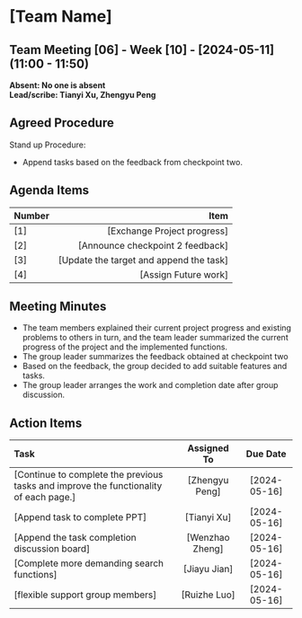 # [Team Name]

## Team Meeting [06] - Week [10] - [2024-05-11] (11:00 - 11:50)
**Absent: No one is absent**
<br>
**Lead/scribe: Tianyi Xu, Zhengyu Peng**

## Agreed Procedure
Stand up Procedure: 
- Append tasks based on the feedback from checkpoint two.


## Agenda Items
| Number                |                                   Item |
|:----------------------|---------------------------------------:|
| [1]                   |    [Exchange Project progress]         |
| [2]                   | [Announce checkpoint 2 feedback] |
| [3]                   | [Update the target and append the task] |
| [4]                   |    [Assign Future work]    |


## Meeting Minutes
- The team members explained their current project progress and existing problems to others in turn, and the team leader summarized the current progress of the project and the implemented functions.
- The group leader summarizes the feedback obtained at checkpoint two
- Based on the feedback, the group decided to add suitable features and tasks.
- The group leader arranges the work and completion date after group discussion.


## Action Items
| Task                                                                              |   Assigned To   |   Due Date   |
|:----------------------------------------------------------------------------------|:---------------:|:------------:|
| [Continue to complete the previous tasks and improve the functionality of each page.] | [Zhengyu Peng]  | [2024-05-16] |
| [Append task to complete PPT]   | [Tianyi Xu] | [2024-05-16] |
| [Append the task completion discussion board] | [Wenzhao Zheng]        | [2024-05-16] |
| [Complete more demanding search functions] | [Jiayu Jian] | [2024-05-16] |
| [flexible support group members] | [Ruizhe Luo]        | [2024-05-16] |





